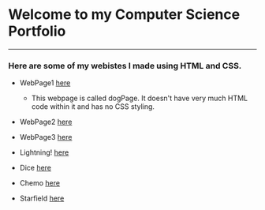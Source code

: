 # Welcome to my Computer Science Portfolio
---

### Here are some of my webistes I made using HTML and CSS. 
* WebPage1 [here](https://amentw.github.io/testWeb/dogPage/)
  * This webpage is called dogPage. It doesn't have very much HTML code within it and has no CSS styling. 
* WebPage2 [here](https://amentw.github.io/testWeb/pagePage)
* WebPage3 [here](https://amentw.github.io/testWeb/finalPage)


* Lightning! [here](https://amentw.github.io/lightning2/Lightning/)
* Dice [here](https://amentw.github.io/dice3/Dice)
* Chemo [here](https://amentw.github.io/chemotaxis4/chemo)
* Starfield [here](https://amentw.github.io/starfield5/)
